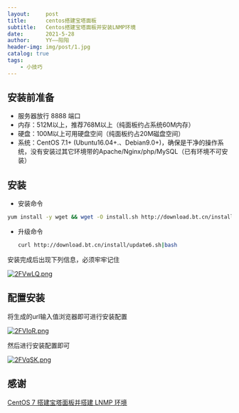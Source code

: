 ```yaml
---
layout:     post
title:      centos搭建宝塔面板
subtitle:   Centos搭建宝塔面板并安装LNMP环境
date:       2021-5-28
author:     YY——阳阳
header-img: img/post/1.jpg
catalog: true
tags:
    - 小技巧
---
```


## 安装前准备
- 服务器放行 8888 端口
- 内存：512M以上，推荐768M以上（纯面板约占系统60M内存）
- 硬盘：100M以上可用硬盘空间（纯面板约占20M磁盘空间）
- 系统：CentOS 7.1+ (Ubuntu16.04+.、Debian9.0+)，确保是干净的操作系统，没有安装过其它环境带的Apache/Nginx/php/MySQL（已有环境不可安装）

## 安装
-  安装命令 

  ```bash
  yum install -y wget && wget -O install.sh http://download.bt.cn/install/install_6.0.sh && bash install.sh
  ```

- 升级命令

  ```bash
  curl http://download.bt.cn/install/update6.sh|bash
  ```

安装完成后出现下列信息，必须牢牢记住

[![2FVwLQ.png](https://z3.ax1x.com/2021/05/28/2FVwLQ.png)](https://imgtu.com/i/2FVwLQ)

## 配置安装

将生成的url输入值浏览器即可进行安装配置

[![2FVIoR.png](https://z3.ax1x.com/2021/05/28/2FVIoR.png)](https://imgtu.com/i/2FVIoR)

然后进行安装配置即可

[![2FVqSK.png](https://z3.ax1x.com/2021/05/28/2FVqSK.png)](https://imgtu.com/i/2FVqSK)

## 感谢

[CentOS 7 搭建宝塔面板并搭建 LNMP 环境](https://www.jianshu.com/p/fab40ad9bb90)

